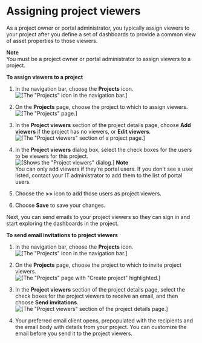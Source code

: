 # Assigning project viewers<a name="assign-project-viewers"></a>

As a project owner or portal administrator, you typically assign viewers to your project after you define a set of dashboards to provide a common view of asset properties to those viewers\.

**Note**  
You must be a project owner or portal administrator to assign viewers to a project\.<a name="add-viewers-project"></a>

**To assign viewers to a project**

1. In the navigation bar, choose the **Projects** icon\.  
![\[The "Projects" icon in the navigation bar.\]](http://docs.aws.amazon.com/iot-sitewise/latest/appguide/images/portal-navigation-projects-console.png)

1. On the **Projects** page, choose the project to which to assign viewers\.  
![\[The "Projects" page.\]](http://docs.aws.amazon.com/iot-sitewise/latest/appguide/images/projects-portal-user-choose-project-console.png)

1. In the **Project viewers** section of the project details page, choose **Add viewers** if the project has no viewers, or **Edit viewers**\.  
![\[The "Project viewers" section of a project page.\]](http://docs.aws.amazon.com/iot-sitewise/latest/appguide/images/project-add-viewers-console.png)

1. In the **Project viewers** dialog box, select the check boxes for the users to be viewers for this project\.  
![\[Shows the "Project viewers" dialog.\]](http://docs.aws.amazon.com/iot-sitewise/latest/appguide/images/project-choose-viewers-console.png)
**Note**  
You can only add viewers if they're portal users\. If you don't see a user listed, contact your IT administrator to add them to the list of portal users\.

1. Choose the **>>** icon to add those users as project viewers\.

1. Choose **Save** to save your changes\.

<a name="invite-viewers-project-intro"></a>Next, you can send emails to your project viewers so they can sign in and start exploring the dashboards in the project\.<a name="invite-viewers-project"></a>

**To send email invitations to project viewers**

1. In the navigation bar, choose the **Projects** icon\.  
![\[The "Projects" icon in the navigation bar.\]](http://docs.aws.amazon.com/iot-sitewise/latest/appguide/images/portal-navigation-projects-console.png)

1. On the **Projects** page, choose the project to which to invite project viewers\.  
![\[The "Projects" page with "Create project" highlighted.\]](http://docs.aws.amazon.com/iot-sitewise/latest/appguide/images/projects-portal-admin-choose-project-console.png)

1. In the **Project viewers** section of the project details page, select the check boxes for the project viewers to receive an email, and then choose **Send invitations**\.  
![\[The "Project viewers" section of the project details page.\]](http://docs.aws.amazon.com/iot-sitewise/latest/appguide/images/project-invite-viewers-console.png)

1. Your preferred email client opens, prepopulated with the recipients and the email body with details from your project\. You can customize the email before you send it to the project viewers\.